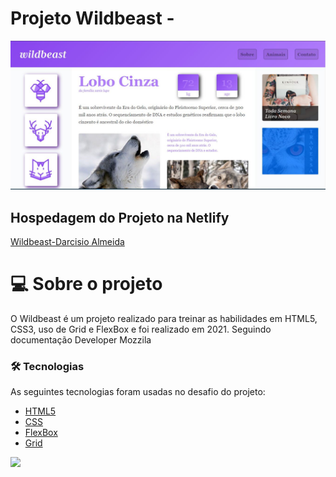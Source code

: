 # Projeto Wildbeast - 

![Wildbeast](./img/banner.JPG 'Wildbeast') <br>

##  Hospedagem do Projeto na Netlify
[Wildbeast-Darcisio Almeida](https://wildbeast-darcisioalmeida.netlify.app)

# 💻 Sobre o projeto

O Wildbeast é um projeto realizado para treinar as habilidades em HTML5, CSS3, uso de Grid e FlexBox e foi realizado em 2021. 
Seguindo documentação Developer Mozzila

### 🛠 Tecnologias

As seguintes tecnologias foram usadas no desafio do projeto:

- [HTML5](https://developer.mozilla.org/en-US/docs/Web/HTML)
- [CSS](https://developer.mozilla.org/en-US/docs/Web/CSS)
- [FlexBox](https://developer.mozilla.org/pt-BR/docs/Learn/CSS/CSS_layout/Flexbox)
- [Grid](https://developer.mozilla.org/pt-BR/docs/Web/CSS/grid)


 <img src="https://img.shields.io/static/v1?label=DEV&message=Darcisio Almeida&color=7159c1&style=for-the-badge&logo=ghost"/>
